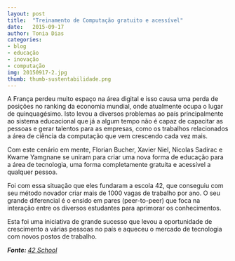 ```yaml
---
layout: post
title:  "Treinamento de Computação gratuito e acessível"
date:   2015-09-17
author: Tonia Dias
categories: 
- blog
- educação
- inovação
- computação
img: 20150917-2.jpg
thumb: thumb-sustentabilidade.png
---
```


A França perdeu muito espaço na área digital e isso causa uma perda de posições no ranking da economia mundial, onde atualmente ocupa o lugar de quinquagésimo. Isto levou a diversos problemas ao país principalmente ao sistema educacional que já a algum tempo não é capaz de capacitar as pessoas e gerar talentos para as empresas, como os trabalhos relacionados a área de ciência da computação que vem crescendo cada vez mais. <!--more-->

Com este cenário em mente, Florian Bucher, Xavier Niel, Nicolas Sadirac e Kwame Yamgnane se uniram para criar uma nova forma de educação para a área de tecnologia, uma forma completamente gratuita e acessível a qualquer pessoa. 

Foi com essa situação que eles fundaram a escola 42, que conseguiu com seu método novador criar mais de 1000 vagas de trabalho por ano. O seu grande diferencial é o ensido em pares (peer-to-peer) que foca na interação entre os diversos estudantes para aprimorar os conhecimentos.

Esta foi uma iniciativa de grande sucesso que levou a oportunidade de crescimento a várias pessoas no país e aqueceu o mercado de tecnologia com novos postos de trabalho.

<i><b>Fonte: </b><a href="http://www.42.fr/42-revolutionary-computer-training-free-and-open-to-all/">42 School</a></i>